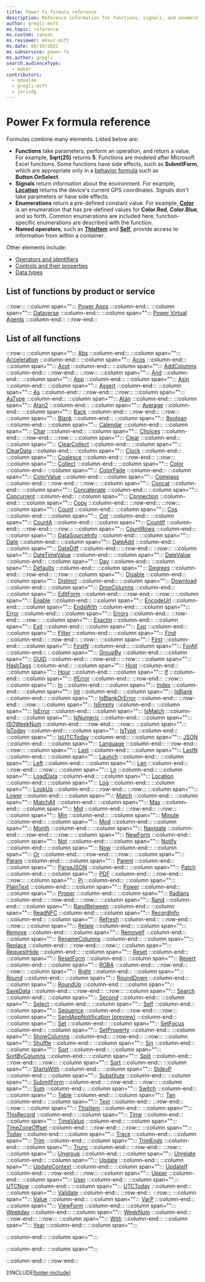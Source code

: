```yaml
---
title: Power Fx formula reference
description: Reference information for functions, signals, and enumerations in Power Fx.
author: gregli-msft
ms.topic: reference
ms.custom: canvas
ms.reviewer: mkaur-msft
ms.date: 09/10/2022
ms.subservice: power-fx
ms.author: gregli
search.audienceType:
  - maker
contributors:
  - mduelae
  - gregli-msft
  - jorisdg
---
```


# Power Fx formula reference

Formulas combine many elements. Listed below are:

- **Functions** take parameters, perform an operation, and return a value. For example, **Sqrt(25)** returns **5**. Functions are modeled after Microsoft Excel functions. Some functions have side effects, such as **SubmitForm**, which are appropriate only in a [behavior formula](/power-apps/maker/canvas-apps/working-with-formulas-in-depth) such as **Button.OnSelect**.
- **Signals** return information about the environment. For example, **[Location](reference/signals.md)** returns the device's current GPS coordinates. Signals don't take parameters or have side effects.
- **Enumerations** return a pre-defined constant value. For example, **[Color](reference/function-colors.md)** is an enumeration that has pre-defined values for **Color.Red**, **Color.Blue**, and so forth. Common enumerations are included here; function-specific enumerations are described with the function.
- **Named operators**, such as **[ThisItem](reference/operators.md#thisitem-thisrecord-and-as-operators)** and **[Self](reference/operators.md#self-and-parent-operators)**, provide access to information from within a container.

Other elements include:

- [Operators and identifiers](reference/operators.md)
- [Controls and their properties](/power-apps/maker/canvas-apps/reference-properties)
- [Data types](data-types.md)

## List of functions by product or service

:::row:::
   :::column span="":::
      [Power Apps](formula-reference-power-apps.md)
   :::column-end:::
   :::column span="":::
      [Dataverse](formula-reference-dataverse.md)
   :::column-end:::
   :::column span="":::
      [Power Virtual Agents](formula-reference-pva.md)
   :::column-end:::
:::row-end:::

## List of all functions

:::row:::
   :::column span="":::
        [Abs](reference/function-numericals.md)
   :::column-end:::
   :::column span="":::
        [Acceleration](reference/signals.md)
   :::column-end:::
   :::column span="":::
        [Acos](reference/function-trig.md)
   :::column-end:::
   :::column span="":::
        [Acot](reference/function-trig.md)
   :::column-end:::
   :::column span="":::
        [AddColumns](reference/function-table-shaping.md)
   :::column-end:::
:::row-end:::
:::row:::
   :::column span="":::
        [And](reference/function-logicals.md)
   :::column-end:::
   :::column span="":::
        [App](reference/object-app.md)
   :::column-end:::
   :::column span="":::
        [Asin](reference/function-trig.md)
   :::column-end:::
   :::column span="":::
        [Assert](reference/function-assert.md)
   :::column-end:::
   :::column span="":::
        [As](reference/operators.md#thisitem-thisrecord-and-as-operators)
   :::column-end:::
:::row-end:::
:::row:::
   :::column span="":::
        [AsType](reference/function-astype-istype.md)
   :::column-end:::
   :::column span="":::
        [Atan](reference/function-trig.md)
   :::column-end:::
   :::column span="":::
        [Atan2](reference/function-trig.md)
   :::column-end:::
   :::column span="":::
        [Average](reference/function-aggregates.md)
   :::column-end:::
   :::column span="":::
        [Back](reference/function-navigate.md)
   :::column-end:::
:::row-end:::
:::row:::
   :::column span="":::
        [Blank](reference/function-isblank-isempty.md)
   :::column-end:::
   :::column span="":::
        [Boolean](reference/function-boolean.md)
   :::column-end:::
   :::column span="":::
        [Calendar](reference/function-clock-calendar.md)
   :::column-end:::
   :::column span="":::
        [Char](reference/function-char.md)
   :::column-end:::
   :::column span="":::
        [Choices](reference/function-choices.md)
   :::column-end:::
:::row-end:::
:::row:::
   :::column span="":::
        [Clear](reference/function-clear-collect-clearcollect.md)
   :::column-end:::
   :::column span="":::
        [ClearCollect](reference/function-clear-collect-clearcollect.md)
   :::column-end:::
   :::column span="":::
        [ClearData](reference/function-savedata-loaddata.md)
   :::column-end:::
   :::column span="":::
        [Clock](reference/function-clock-calendar.md)
   :::column-end:::
   :::column span="":::
        [Coalesce](reference/function-isblank-isempty.md)
   :::column-end:::
:::row-end:::
:::row:::
   :::column span="":::
        [Collect](reference/function-clear-collect-clearcollect.md)
   :::column-end:::
   :::column span="":::
        [Color](reference/function-colors.md)
   :::column-end:::
   :::column span="":::
        [ColorFade](reference/function-colors.md)
   :::column-end:::
   :::column span="":::
        [ColorValue](reference/function-colors.md)
   :::column-end:::
   :::column span="":::
        [Compass](reference/signals.md)
   :::column-end:::
:::row-end:::
:::row:::
   :::column span="":::
        [Concat](reference/function-concatenate.md)
   :::column-end:::
   :::column span="":::
        [Concatenate](reference/function-concatenate.md)
   :::column-end:::
   :::column span="":::
        [Concurrent](reference/function-concurrent.md)
   :::column-end:::
   :::column span="":::
        [Connection](reference/signals.md)
   :::column-end:::
   :::column span="":::
        [Copy](reference/function-copy.md)
   :::column-end:::
:::row-end:::
:::row:::
   :::column span="":::
        [Count](reference/function-table-counts.md)
   :::column-end:::
   :::column span="":::
        [Cos](reference/function-trig.md)
   :::column-end:::
   :::column span="":::
        [Cot](reference/function-trig.md)
   :::column-end:::
   :::column span="":::
        [CountA](reference/function-table-counts.md)
   :::column-end:::
   :::column span="":::
        [CountIf](reference/function-table-counts.md)
   :::column-end:::
:::row-end:::
:::row:::
   :::column span="":::
        [CountRows](reference/function-table-counts.md)
   :::column-end:::
   :::column span="":::
        [DataSourceInfo](reference/function-datasourceinfo.md)
   :::column-end:::
   :::column span="":::
        [Date](reference/function-date-time.md)
   :::column-end:::
   :::column span="":::
        [DateAdd](reference/function-dateadd-datediff.md)
   :::column-end:::
   :::column span="":::
        [DateDiff](reference/function-dateadd-datediff.md)
   :::column-end:::
:::row-end:::
:::row:::
   :::column span="":::
        [DateTimeValue](reference/function-datevalue-timevalue.md)
   :::column-end:::
   :::column span="":::
        [DateValue](reference/function-datevalue-timevalue.md)
   :::column-end:::
   :::column span="":::
        [Day](reference/function-datetime-parts.md)
   :::column-end:::
   :::column span="":::
        [Defaults](reference/function-defaults.md)
   :::column-end:::
   :::column span="":::
        [Degrees](reference/function-trig.md)
   :::column-end:::
:::row-end:::
:::row:::
   :::column span="":::
        [Disable](reference/function-enable-disable.md)
   :::column-end:::
   :::column span="":::
        [Distinct](reference/function-distinct.md)
   :::column-end:::
   :::column span="":::
        [Download](reference/function-download.md)
   :::column-end:::
   :::column span="":::
        [DropColumns](reference/function-table-shaping.md)
   :::column-end:::
   :::column span="":::
        [EditForm](reference/function-form.md)
   :::column-end:::
:::row-end:::
:::row:::
   :::column span="":::
        [Enable](reference/function-enable-disable.md)
   :::column-end:::
   :::column span="":::
        [EncodeUrl](reference/function-encode-decode.md)
   :::column-end:::
   :::column span="":::
        [EndsWith](reference/function-startswith.md)
   :::column-end:::
   :::column span="":::
        [Error](reference/function-iferror.md)
   :::column-end:::
   :::column span="":::
        [Errors](reference/function-errors.md)
   :::column-end:::
:::row-end:::
:::row:::
   :::column span="":::
        [Exactin](reference/operators.md#in-and-exactin-operators)
   :::column-end:::
   :::column span="":::
        [Exit](reference/function-exit.md)
   :::column-end:::
   :::column span="":::
        [Exp](reference/function-numericals.md)
   :::column-end:::
   :::column span="":::
        [Filter](reference/function-filter-lookup.md)
   :::column-end:::
   :::column span="":::
        [Find](reference/function-find.md)
   :::column-end:::
:::row-end:::
:::row:::
   :::column span="":::
        [First](reference/function-first-last.md)
   :::column-end:::
   :::column span="":::
        [FirstN](reference/function-first-last.md)
   :::column-end:::
   :::column span="":::
        [ForAll](reference/function-forall.md)
   :::column-end:::
   :::column span="":::
        [GroupBy](reference/function-groupby.md)
   :::column-end:::
   :::column span="":::
        [GUID](reference/function-guid.md)
   :::column-end:::
:::row-end:::
:::row:::
   :::column span="":::
        [HashTags](reference/function-hashtags.md)
   :::column-end:::
   :::column span="":::
        [Host](reference/object-host.md)
   :::column-end:::
   :::column span="":::
        [Hour](reference/function-datetime-parts.md)
   :::column-end:::
   :::column span="":::
        [If](reference/function-if.md)
   :::column-end:::
   :::column span="":::
        [IfError](reference/function-iferror.md)
   :::column-end:::
:::row-end:::
:::row:::
   :::column span="":::
        [In](reference/operators.md#in-and-exactin-operators)
   :::column-end:::
   :::column span="":::
        [Index](reference/function-first-last.md)
   :::column-end:::
   :::column span="":::
        [Int](reference/function-round.md)
   :::column-end:::
   :::column span="":::
        [IsBlank](reference/function-isblank-isempty.md)
   :::column-end:::
   :::column span="":::
        [IsBlankOrError](reference/function-iferror.md)
   :::column-end:::
:::row-end:::
:::row:::
   :::column span="":::
        [IsEmpty](reference/function-isblank-isempty.md)
   :::column-end:::
   :::column span="":::
        [IsError](reference/function-iferror.md)
   :::column-end:::
   :::column span="":::
        [IsMatch](reference/function-ismatch.md)
   :::column-end:::
   :::column span="":::
        [IsNumeric](reference/function-isnumeric.md)
   :::column-end:::
   :::column span="":::
        [ISOWeekNum](reference/function-weeknum.md)
   :::column-end:::
:::row-end:::
:::row:::
   :::column span="":::
        [IsToday](reference/function-now-today-istoday.md)
   :::column-end:::
   :::column span="":::
        [IsType](reference/function-astype-istype.md)
   :::column-end:::
   :::column span="":::
        [IsUTCToday](reference/function-now-today-istoday.md)
   :::column-end:::
   :::column span="":::
        [JSON](reference/function-json.md)
   :::column-end:::
   :::column span="":::
        [Language](reference/function-language.md)
   :::column-end:::
:::row-end:::
:::row:::
   :::column span="":::
        [Last](reference/function-first-last.md)
   :::column-end:::
   :::column span="":::
        [LastN](reference/function-first-last.md)
   :::column-end:::
   :::column span="":::
        [Launch](reference/function-param.md)
   :::column-end:::
   :::column span="":::
        [Left](reference/function-left-mid-right.md)
   :::column-end:::
   :::column span="":::
        [Len](reference/function-len.md)
   :::column-end:::
:::row-end:::
:::row:::
   :::column span="":::
        [Ln](reference/function-numericals.md)
   :::column-end:::
   :::column span="":::
        [LoadData](reference/function-savedata-loaddata.md)
   :::column-end:::
   :::column span="":::
        [Location](reference/signals.md)
   :::column-end:::
   :::column span="":::
        [Log](reference/function-numericals.md)
   :::column-end:::
   :::column span="":::
        [LookUp](reference/function-filter-lookup.md)
   :::column-end:::
:::row-end:::
:::row:::
   :::column span="":::
        [Lower](reference/function-lower-upper-proper.md)
   :::column-end:::
   :::column span="":::
        [Match](reference/function-ismatch.md)
   :::column-end:::
   :::column span="":::
        [MatchAll](reference/function-ismatch.md)
   :::column-end:::
   :::column span="":::
        [Max](reference/function-aggregates.md)
   :::column-end:::
   :::column span="":::
        [Mid](reference/function-left-mid-right.md)
   :::column-end:::
:::row-end:::
:::row:::
   :::column span="":::
        [Min](reference/function-aggregates.md)
   :::column-end:::
   :::column span="":::
        [Minute](reference/function-datetime-parts.md)
   :::column-end:::
   :::column span="":::
        [Mod](reference/function-mod.md)
   :::column-end:::
   :::column span="":::
        [Month](reference/function-datetime-parts.md)
   :::column-end:::
   :::column span="":::
        [Navigate](reference/function-navigate.md)
   :::column-end:::
:::row-end:::
:::row:::
   :::column span="":::
        [NewForm](reference/function-form.md)
   :::column-end:::
   :::column span="":::
        [Not](reference/function-logicals.md)
   :::column-end:::
   :::column span="":::
        [Notify](reference/function-showerror.md)
   :::column-end:::
   :::column span="":::
        [Now](reference/function-now-today-istoday.md)
   :::column-end:::
   :::column span="":::
        [Or](reference/function-logicals.md)
   :::column-end:::
:::row-end:::
:::row:::
   :::column span="":::
        [Param](reference/function-param.md)
   :::column-end:::
   :::column span="":::
        [Parent](reference/operators.md#self-and-parent-operators)
   :::column-end:::
   :::column span="":::
        [ParseJSON](reference/function-parsejson.md)
   :::column-end:::
   :::column span="":::
        [Patch](reference/function-patch.md)
   :::column-end:::
   :::column span="":::
        [PDF](reference/function-pdf.md)
   :::column-end:::
:::row-end:::
:::row:::
   :::column span="":::
        [Pi](reference/function-trig.md)
   :::column-end:::
   :::column span="":::
        [PlainText](reference/function-encode-decode.md)
   :::column-end:::
   :::column span="":::
        [Power](reference/function-numericals.md)
   :::column-end:::
   :::column span="":::
        [Proper](reference/function-lower-upper-proper.md)
   :::column-end:::
   :::column span="":::
        [Radians](reference/function-trig.md)
   :::column-end:::
:::row-end:::
:::row:::
   :::column span="":::
        [Rand](reference/function-rand.md)
   :::column-end:::
   :::column span="":::
        [RandBetween](reference/function-rand.md)
   :::column-end:::
   :::column span="":::
        [ReadNFC](reference/function-readnfc.md)
   :::column-end:::
   :::column span="":::
        [RecordInfo](reference/function-recordinfo.md)
   :::column-end:::
   :::column span="":::
        [Refresh](reference/function-refresh.md)
   :::column-end:::
:::row-end:::
:::row:::
   :::column span="":::
        [Relate](reference/function-relate-unrelate.md)
   :::column-end:::
   :::column span="":::
        [Remove](reference/function-remove-removeif.md)
   :::column-end:::
   :::column span="":::
        [RemoveIf](reference/function-remove-removeif.md)
   :::column-end:::
   :::column span="":::
        [RenameColumns](reference/function-table-shaping.md)
   :::column-end:::
   :::column span="":::
        [Replace](reference/function-replace-substitute.md)
   :::column-end:::
:::row-end:::
:::row:::
   :::column span="":::
        [RequestHide](reference/function-requesthide.md)
   :::column-end:::
   :::column span="":::
        [Reset](reference/function-reset.md)
   :::column-end:::
   :::column span="":::
        [ResetForm](reference/function-form.md)
   :::column-end:::
   :::column span="":::
        [Revert](reference/function-revert.md)
   :::column-end:::
   :::column span="":::
        [RGBA](reference/function-colors.md)
   :::column-end:::
:::row-end:::
:::row:::
   :::column span="":::
        [Right](reference/function-left-mid-right.md)
   :::column-end:::
   :::column span="":::
        [Round](reference/function-round.md)
   :::column-end:::
   :::column span="":::
        [RoundDown](reference/function-round.md)
   :::column-end:::
   :::column span="":::
        [RoundUp](reference/function-round.md)
   :::column-end:::
   :::column span="":::
        [SaveData](reference/function-savedata-loaddata.md)
   :::column-end:::
:::row-end:::
:::row:::
   :::column span="":::
        [Search](reference/function-filter-lookup.md)
   :::column-end:::
   :::column span="":::
        [Second](reference/function-datetime-parts.md)
   :::column-end:::
   :::column span="":::
        [Select](reference/function-select.md)
   :::column-end:::
   :::column span="":::
        [Self](reference/operators.md#self-and-parent-operators)
   :::column-end:::
   :::column span="":::
        [Sequence](reference/function-sequence.md)
   :::column-end:::
:::row-end:::
:::row:::
   :::column span="":::
        [SendAppNotification (preview)](reference/function-send-app-notification.md)
   :::column-end:::
   :::column span="":::
        [Set](reference/function-set.md)
   :::column-end:::
   :::column span="":::
        [SetFocus](reference/function-setfocus.md)
   :::column-end:::
   :::column span="":::
        [SetProperty](reference/function-setproperty.md)
   :::column-end:::
   :::column span="":::
        [ShowColumns](reference/function-table-shaping.md)
   :::column-end:::
:::row-end:::
:::row:::
   :::column span="":::
        [Shuffle](reference/function-shuffle.md)
   :::column-end:::
   :::column span="":::
        [Sin](reference/function-trig.md)
   :::column-end:::
   :::column span="":::
        [Sort](reference/function-sort.md)
   :::column-end:::
   :::column span="":::
        [SortByColumns](reference/function-sort.md)
   :::column-end:::
   :::column span="":::
        [Split](reference/function-split.md)
   :::column-end:::
:::row-end:::
:::row:::
   :::column span="":::
        [Sqrt](reference/function-numericals.md)
   :::column-end:::
   :::column span="":::
        [StartsWith](reference/function-startswith.md)
   :::column-end:::
   :::column span="":::
        [StdevP](reference/function-aggregates.md)
   :::column-end:::
   :::column span="":::
        [Substitute](reference/function-replace-substitute.md)
   :::column-end:::
   :::column span="":::
        [SubmitForm](reference/function-form.md)
   :::column-end:::
:::row-end:::
:::row:::
   :::column span="":::
        [Sum](reference/function-aggregates.md)
   :::column-end:::
   :::column span="":::
        [Switch](reference/function-if.md)
   :::column-end:::
   :::column span="":::
        [Table](reference/function-table.md)
   :::column-end:::
   :::column span="":::
        [Tan](reference/function-trig.md)
   :::column-end:::
   :::column span="":::
        [Text](reference/function-text.md)
   :::column-end:::
:::row-end:::
:::row:::
   :::column span="":::
        [ThisItem](reference/operators.md#thisitem-thisrecord-and-as-operators)
   :::column-end:::
   :::column span="":::
        [ThisRecord](reference/operators.md#thisitem-thisrecord-and-as-operators)
   :::column-end:::
   :::column span="":::
        [Time](reference/function-date-time.md)
   :::column-end:::
   :::column span="":::
        [TimeValue](reference/function-datevalue-timevalue.md)
   :::column-end:::
   :::column span="":::
        [TimeZoneOffset](reference/function-dateadd-datediff.md)
   :::column-end:::
:::row-end:::
:::row:::
   :::column span="":::
        [Today](reference/function-now-today-istoday.md)
   :::column-end:::
   :::column span="":::
        [Trace](reference/function-trace.md)
   :::column-end:::
   :::column span="":::
        [Trim](reference/function-trim.md)
   :::column-end:::
   :::column span="":::
        [TrimEnds](reference/function-trim.md)
   :::column-end:::
   :::column span="":::
        [Trunc](reference/function-round.md)
   :::column-end:::
:::row-end:::
:::row:::
   :::column span="":::
        [Ungroup](reference/function-groupby.md)
   :::column-end:::
   :::column span="":::
        [Unrelate](reference/function-relate-unrelate.md)
   :::column-end:::
   :::column span="":::
        [Update](reference/function-update-updateif.md)
   :::column-end:::
   :::column span="":::
        [UpdateContext](reference/function-updatecontext.md)
   :::column-end:::
   :::column span="":::
        [UpdateIf](reference/function-update-updateif.md)
   :::column-end:::
:::row-end:::
:::row:::
   :::column span="":::
        [Upper](reference/function-lower-upper-proper.md)
   :::column-end:::
   :::column span="":::
        [User](reference/function-user.md)
   :::column-end:::
   :::column span="":::
        [UTCNow](reference/function-now-today-istoday.md)
   :::column-end:::
   :::column span="":::
        [UTCToday](reference/function-now-today-istoday.md)
   :::column-end:::
   :::column span="":::
        [Validate](reference/function-validate.md)
   :::column-end:::
:::row-end:::
:::row:::
   :::column span="":::
        [Value](reference/function-value.md)
   :::column-end:::
   :::column span="":::
        [VarP](reference/function-aggregates.md)
   :::column-end:::
   :::column span="":::
        [ViewForm](reference/function-form.md)
   :::column-end:::
   :::column span="":::
        [Weekday](reference/function-datetime-parts.md)
   :::column-end:::
   :::column span="":::
        [WeekNum](reference/function-weeknum.md)
   :::column-end:::
:::row-end:::
:::row:::
   :::column span="":::
        [With](reference/function-with.md)
   :::column-end:::
   :::column span="":::
        [Year](reference/function-datetime-parts.md)
   :::column-end:::
   :::column span="":::
        
   :::column-end:::
   :::column span="":::
        
   :::column-end:::
   :::column span="":::
        
   :::column-end:::
:::row-end:::


[!INCLUDE[footer-include](../includes/footer-banner.md)]
